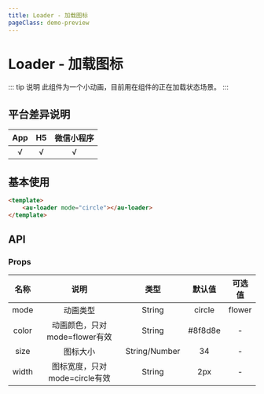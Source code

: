 ```yaml
---
title: Loader - 加载图标
pageClass: demo-preview
---
```


<DemoPreview url="pages/components/loader"/>

# Loader - 加载图标

::: tip 说明
此组件为一个小动画，目前用在组件的正在加载状态场景。
:::

## 平台差异说明
|  App  |  H5   | 微信小程序 |
| :---: | :---: | :--------: |
|   √   |   √   |     √      |

## 基本使用

```html
<template>
	<au-loader mode="circle"></au-loader>
</template>
```


## API
### Props
| 名称 | 说明 | 类型 | 默认值 | 可选值 |
| :--: | :--: | :--: | :--: | :--: |
| mode | 动画类型 | String |  circle | flower  |
| color | 动画颜色，只对mode=flower有效 | String |  #8f8d8e  | -  |
| size | 图标大小 | String/Number | 34 | - |
| width | 图标宽度，只对mode=circle有效 | String | 2px | - |
